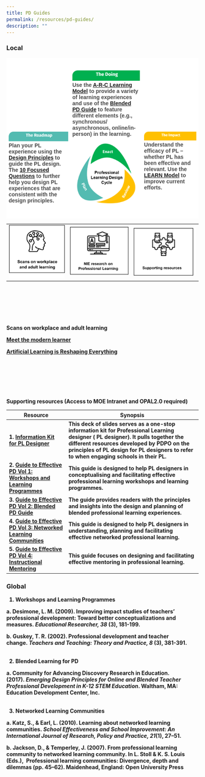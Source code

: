 ```yaml
---
title: PD Guides
permalink: /resources/pd-guides/
description: ""
---
```

### Local

<table class="tg" style="border-collapse:collapse;border-spacing:0"><thead><tr><th style="background-color:#ffffff;border-color:#ffffff;border-style:solid;border-width:1px;color:#323232;font-family:Arial, sans-serif;font-size:14px;font-weight:bold;overflow:hidden;padding:10px 5px;text-align:left;vertical-align:top;word-break:normal"></th><th style="background-color:#ffffff;border-color:#ffffff;border-style:solid;border-width:1px;color:#323232;font-family:Arial, sans-serif;font-size:14px;font-weight:bold;overflow:hidden;padding:10px 5px;text-align:left;vertical-align:top;word-break:normal"></th><th style="background-color:#ffffff;border-color:#ffffff;border-style:solid;border-width:1px;color:#323232;font-family:Arial, sans-serif;font-size:14px;font-weight:bold;overflow:hidden;padding:10px 5px;text-align:left;vertical-align:top;word-break:normal"></th></tr></thead><tbody><tr><td style="background-color:#ffffff;border-color:#ffffff;border-style:solid;border-width:1px;color:#484848;font-family:Arial, sans-serif;font-size:14px;font-weight:bold;overflow:hidden;padding:10px 5px;text-align:left;vertical-align:top;word-break:normal"><span style="font-weight:600;color:#484848"><span style="font-weight:600;color:#484848"><br><br><br><br><br><br><br><br><br><br><img src="/images/turquoise.png">Plan your PL experience using the <a href="https://intranet.moe.gov.sg/academy/Pages/professional-development/files/Design%20Principle%20for%20Effective%20PD%20infographics.pdf" rel="noopener" target="\_blank">Design Principles</a> to guide the PL design. The <a href="https://intranet.moe.gov.sg/academy/Pages/professional-development/files/Ten%20Focused%20Questions%20for%20PD-2023.pdf" rel="noopener" target="\_blank">10 Focused Questions</a> to further help you design PL experiences that are consistent with the design principles. </span></span></td><td style="background-color:#ffffff;border-color:#ffffff;border-style:solid;border-width:1px;color:#484848;font-family:Arial, sans-serif;font-size:14px;font-weight:bold;overflow:hidden;padding:10px 5px;text-align:left;vertical-align:top;word-break:normal"><span style="font-weight:600;color:#484848"><span style="font-weight:600;color:#484848"><img src="/images/green1.png"> Use the <a href="https://intranet.moe.gov.sg/academy/Pages/professional-development/files/A-R-C%20Learning%20model.pdf" rel="noopener" target="\_blank">A-R-C Learning Model</a> to provide a variety of learning experiences and use of the <a href="https://intranet.moe.gov.sg/academy/Pages/professional-development/files/Guide%20to%20Blended%20PD_2023.pdf" rel="noopener" target="\_blank">Blended PD Guide</a> to feature different elements (e.g., synchronous/ asynchronous, online/in-person) in the learning. <br><br><img src="/images/pldesign-01.png"></span></span></td><td style="background-color:#ffffff;border-color:#ffffff;border-style:solid;border-width:1px;color:#484848;font-family:Arial, sans-serif;font-size:14px;font-weight:bold;overflow:hidden;padding:10px 5px;text-align:left;vertical-align:top;word-break:normal"><span style="font-weight:600;color:#484848"><span style="font-weight:600;color:#484848"><br><br><br><br><br><br><br><br><br><br><img span="" src="/images/yellow.png">Understand the efficacy of PL – whether PL has been effective and relevant. Use the <a href="https://intranet.moe.gov.sg/academy/Pages/professional-development/files/LEARN%20model.pdf" rel="noopener" target="\_blank">LEARN Model</a> to improve current efforts.</span></span></td></tr><tr><td style="background-color:#ffffff;border-color:#ffffff;border-style:solid;border-width:1px;color:#4372D6;font-family:Arial, sans-serif;font-size:14px;overflow:hidden;padding:10px 5px;text-align:left;text-decoration:underline;vertical-align:top;word-break:normal"></td><td style="background-color:#ffffff;border-color:#ffffff;border-style:solid;border-width:1px;color:#4372D6;font-family:Arial, sans-serif;font-size:14px;overflow:hidden;padding:10px 5px;text-align:left;text-decoration:underline;vertical-align:top;word-break:normal"></td><td style="background-color:#ffffff;border-color:#ffffff;border-style:solid;border-width:1px;color:#4372D6;font-family:Arial, sans-serif;font-size:14px;overflow:hidden;padding:10px 5px;text-align:left;text-decoration:underline;vertical-align:top;word-break:normal"> </td></tr></tbody></table>
	
<table> <tbody><tr> 
	<td><img src="/images/scans-workplace.png"></td> 
	<td><a href="https://www.nie.edu.sg/research/" rel="noopener" target="\_blank"><img src="/images/nie-pl.png"></a></td> 
	<td><img src="/images/supt-resources.png"></td> 
	</tr> </tbody></table>

<br>
<br>
<br>
<br>
<br>
	
<b>Scans on workplace and adult learning<b><br>

<a href="https://www.linkedin.com/pulse/meet-modern-learner-cristina-brembilla" rel="noopener" target="\_blank">Meet the modern learner</a>
	
<a href="https://www.linkedin.com/pulse/artificial-intelligence-reshaping-everything" rel="noopener" target="\_blank">Artificial Learning is Reshaping Everything</a> 

	
<br>
<br>
<br>
<br>
<br>
	
<b>Supporting resources<b>
(Access to MOE Intranet and OPAL2.0 required)<br>



| Resource | Synopsis |
| -------- | -------- |
| 1.  <a href="https://intranet.moe.gov.sg/academy/Pages/professional-development/files/Information%20Kit_%20PL%20designers-2023.pdf" rel="noopener" target="\_blank">Information Kit for PL Designer</a>     | This deck of slides serves as a one-stop information kit for Professional Learning designer ( PL designer).  It pulls together the different resources developed by PDPO on the principles of PL design for PL designers to refer to when engaging schools in their PL. |
| 2.  <a href="https://www.opal2.moe.edu.sg/app/learner/detail/digitalcontent/cf8323e0-5e7b-48d7-828e-a364ba8805a6\" rel="noopener" target="\_blank">Guide to Effective PD Vol 1: Workshops and Learning Programmes  </a>    | This guide is designed to help PL designers in conceptualising and facilitating effective professional learning workshops and learning programmes.  |
|  3.  <a href="https://intranet.moe.gov.sg/academy/Pages/professional-development/files/Guide%20to%20Blended%20PD_2023.pdf" rel="noopener" target="\_blank">Guide to Effective PD Vol 2: Blended PD Guide</a>   | The guide provides readers with the principles and insights into the design and planning of blended professional learning experiences. |
| 4.  <a href="https://www.opal2.moe.edu.sg/app/learner/detail/digitalcontent/fd481152-be9b-43e0-9151-e9a2f6bd8437" rel="noopener" target="\_blank">Guide to Effective PD Vol 3: Networked Learning Communities</a>    | This guide is designed to help PL designers in understanding, planning and facilitating effective networked professional learning. |
| 5.  <a href="https://www.opal2.moe.edu.sg/app/learner/detail/digitalcontent/51d9cf3b-40aa-438a-95f5-082ae492cd30" rel="noopener" target="\_blank">Guide to Effective PD Vol 4: Instructional Mentoring</a>     | This guide focuses on designing and facilitating effective mentoring in professional learning.    |


	
### Global
	
1. Workshops and Learning Programmes<br>

a. Desimone, L. M. (2009). Improving impact studies of teachers’ professional development: Toward better conceptualizations and measures.&nbsp;<i>Educational Researcher, 38 </i>(3), 181-199. <br>

b. Guskey, T. R. (2002). Professional development and teacher change.&nbsp;<i>Teachers and Teaching: Theory and Practice, 8 </i>(3), 381-391.<br><br>

2. Blended Learning for PD<br>

a. Community for Advancing Discovery Research in Education. (2017).&nbsp;<i>Emerging Design Principles for Online and Blended Teacher Professional Development in K-12 STEM Education</i>. Waltham, MA: Education Development Center, Inc.<br><br>

3. Networked Learning Communities<br>

a. Katz, S., &amp; Earl, L. (2010). Learning about networked learning communities.&nbsp;<i>School Effectiveness and School Improvement: An International Journal of Research, Policy and Practice, 21</i>(1), 27–51.<br>

b. Jackson, D., &amp; Temperley, J. (2007). From professional learning community to networked learning community. In L. Stoll &amp; K. S. Louis (Eds.),&nbsp; Professional learning communities: Divergence, depth and dilemmas (pp. 45–62). Maidenhead, England: Open University Press</b></b></b></b>